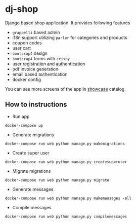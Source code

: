 # dj-shop
Django based shop application. It provides following features
- `grappelli` based admin
- i18n support utilizing `parler` for categories and products
- coupon codes
- user cart
- `bootsrap4` design
- `bootsrap4` forms with `crispy`
- user registration and authentication
- pdf invoice generation
- email based authentication
- docker config

You can see more screens of the app in [showcase](showcase) catalog.

## How to instructions
- Run app
```
docker-compose up
```
- Generate migrations
```
docker-compose run web python manage.py makemigrations
```
- Create super user
```
docker-compose run web python manage.py createsuperuser
```
- Migrate migrations
```
docker-compose run web python manage.py migrate
```
- Generate messages
```
docker-compose run web python manage.py makemessages -all
```
- Compile messages
```
docker-compose run web python manage.py compilemessages
```
